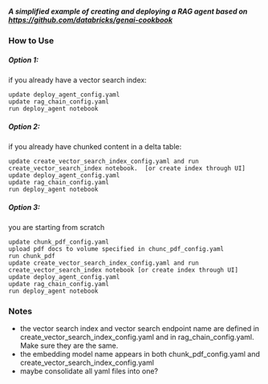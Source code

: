 
##### A simplified example of creating and deploying a RAG agent based on https://github.com/databricks/genai-cookbook

### How to Use

##### Option 1:
if you already have a vector search index:
```
update deploy_agent_config.yaml 
update rag_chain_config.yaml 
run deploy_agent notebook
```

##### Option 2:
if you already have chunked content in a delta table:
```
update create_vector_search_index_config.yaml and run create_vector_search_index notebook.  [or create index through UI]
update deploy_agent_config.yaml 
update rag_chain_config.yaml 
run deploy_agent notebook
```

##### Option 3:
you are starting from scratch
```
update chunk_pdf_config.yaml
upload pdf docs to volume specified in chunc_pdf_config.yaml
run chunk_pdf
update create_vector_search_index_config.yaml and run create_vector_search_index notebook [or create index through UI]
update deploy_agent_config.yaml 
update rag_chain_config.yaml 
run deploy_agent notebook
```


### Notes
- the vector search index and vector search endpoint name are defined in create_vector_search_index_config.yaml and in rag_chain_config.yaml.  Make sure they are the same.
- the embedding model name appears in both chunk_pdf_config.yaml and create_vector_search_index_config.yaml
- maybe consolidate all yaml files into one?
